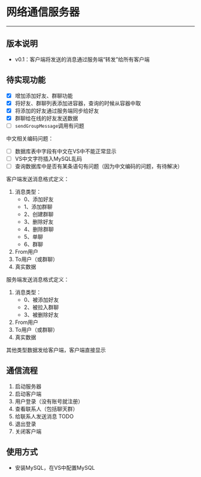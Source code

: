 # 网络通信服务器

---

## 版本说明

- v0.1：客户端将发送的消息通过服务端“转发”给所有客户端

## 待实现功能

- [x] 增加添加好友、群聊功能
- [x] 将好友、群聊列表添加进容器，查询的时候从容器中取
- [x] 将添加的好友通过服务端同步给好友
- [x] 群聊给在线的好友发送数据
- [ ] `sendGroupMessage`调用有问题

中文相关编码问题：

- [ ] 数据库表中字段有中文在VS中不能正常显示
- [ ] VS中文字符插入MySQL乱码
- [ ] 查询数据库中是否有某条语句有问题（因为中文编码的问题，有待解决）

客户端发送消息格式定义：

1. 消息类型：
   - 0、添加好友
   - 1、添加群聊
   - 2、创建群聊
   - 3、删除好友
   - 4、删除群聊
   - 5、单聊
   - 6、群聊
2. From用户
3. To用户（或群聊）
4. 真实数据

服务端发送消息格式定义：

1. 消息类型：
   - 0、被添加好友
   - 2、被拉入群聊
   - 3、被删除好友
2. From用户
3. To用户（或群聊）
4. 真实数据

其他类型数据发给客户端，客户端直接显示



## 通信流程

1. 启动服务器
2. 启动客户端
3. 用户登录（没有账号就注册）
4. 查看联系人（包括聊天群）
5. 给联系人发送消息 TODO
6. 退出登录
7. 关闭客户端

## 使用方式

- 安装MySQL，在VS中配置MySQL